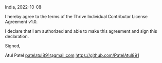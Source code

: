 India, 2022-10-08

I hereby agree to the terms of the Thrive Individual Contributor License
Agreement v1.0.

I declare that I am authorized and able to make this agreement and sign this
declaration.

Signed,

Atul Patel patelatul891@gmail.com https://github.com/PatelAtul891
